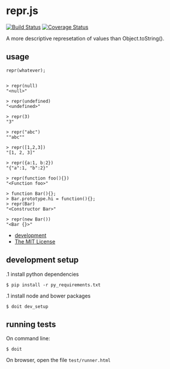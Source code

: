 repr.js
===================================

[![Build Status](https://img.shields.io/travis/schettino72/repr.js.svg?style=flat)](https://travis-ci.org/schettino72/repr.js)
[![Coverage Status](https://img.shields.io/coveralls/schettino72/repr.js.svg?style=flat)](https://coveralls.io/r/schettino72/repr.js?branch=master)

A more descriptive represetation of values than Object.toString().


usage
-------

```
repr(whatever);
```

```

> repr(null)
"<null>"

> repr(undefined)
"<undefined>"

> repr(3)
"3"

> repr("abc")
""abc""

> repr([1,2,3])
"[1, 2, 3]"

> repr({a:1, b:2})
"{"a":1, "b":2}"

> repr(function foo(){})
"<Function foo>"

> function Bar(){};
> Bar.prototype.hi = function(){};
> repr(Bar)
"<Constructor Bar>"

> repr(new Bar())
"<Bar {}>"

```


* [development](https://github.com/schettino72/repr.js)
* [The MIT License](https://github.com/schettino72/repr.js/blob/master/LICENSE)



development setup
------------------

.1 install python dependencies

    $ pip install -r py_requirements.txt

.1 install node and bower packages

    $ doit dev_setup


running tests
---------------

On command line:

    $ doit

On browser, open the file `test/runner.html`

